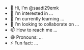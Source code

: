 - 👋 Hi, I’m @saadi29emk
- 👀 I’m interested in ...
- 🌱 I’m currently learning ...
- 💞️ I’m looking to collaborate on ...
- 📫 How to reach me ...
- 😄 Pronouns: ...
- ⚡ Fun fact: ...

<!---
saadi29emk/saadi29emk is a ✨ special ✨ repository because its `README.md` (this file) appears on your GitHub profile.
You can click the Preview link to take a look at your changes.
--->
